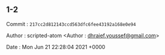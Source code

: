 ## 1-2 

 Commit : `217cc2d812143ccd563dfc6fee43192a168e0e94`

 Author : scripted-atom <Author : dhraief.youssef@gmail.com> 

 Date 	: Mon Jun 21 22:28:04 2021 +0000 

